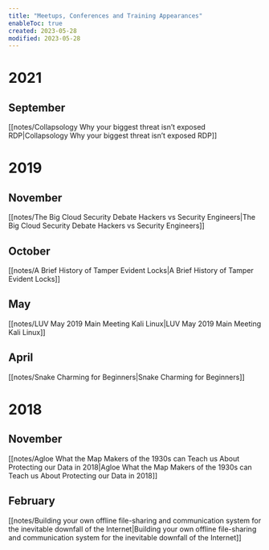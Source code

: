 ```yaml
---
title: "Meetups, Conferences and Training Appearances"
enableToc: true
created: 2023-05-28
modified: 2023-05-28
---
```


# 2021

## September

[[notes/Collapsology Why your biggest threat isn’t exposed RDP|Collapsology Why your biggest threat isn’t exposed RDP]]

# 2019

## November

[[notes/The Big Cloud Security Debate Hackers vs Security Engineers|The Big Cloud Security Debate Hackers vs Security Engineers]]

## October

[[notes/A Brief History of Tamper Evident Locks|A Brief History of Tamper Evident Locks]]

## May

[[notes/LUV May 2019 Main Meeting Kali Linux|LUV May 2019 Main Meeting Kali Linux]]

## April

[[notes/Snake Charming for Beginners|Snake Charming for Beginners]]

# 2018

## November

[[notes/Agloe What the Map Makers of the 1930s can Teach us About Protecting our Data in 2018|Agloe What the Map Makers of the 1930s can Teach us About Protecting our Data in 2018]]

## February

[[notes/Building your own offline file-sharing and communication system for the inevitable downfall of the Internet|Building your own offline file-sharing and communication system for the inevitable downfall of the Internet]]